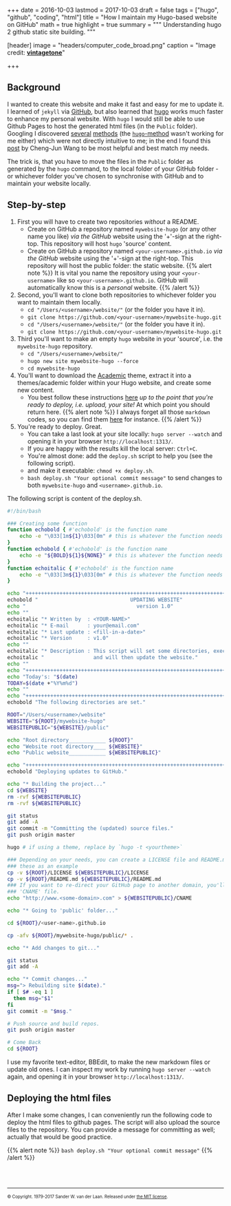 +++
date = 2016-10-03
lastmod = 2017-10-03
draft = false
tags = ["hugo", "github", "coding", "html"]
title = "How I maintain my Hugo-based website on GitHub"
math = true
highlight = true
summary = """
Understanding hugo 2 github static site building. 
"""

[header]
image = "headers/computer_code_broad.png"
caption = "Image credit: [**vintagetone**](https://www.shutterstock.com/g/vintagetone)"

+++

## Background

I wanted to create this website and make it fast and easy for me to update it. I learned of `jekyll` via [GitHub](https://jekyllrb.com/docs/github-pages/), but also learned that [hugo](https://gohugo.io) works much faster to enhance my personal website. With `hugo` I would still be able to use Github Pages to host the generated html files (in the `Public` folder). Googling I discovered [several](http://codethejason.github.io/blog/setupghpages/) [methods](https://hjdskes.github.io/blog/deploying-hugo-on-personal-gh-pages/index.html) (the [`hugo`-method](https://gohugo.io/hosting-and-deployment/hosting-on-github/#deployment-via-gh-pages-branch) wasn't working for me either) which were not directly intuitive to me; in the end I found this [post](https://chengjunwang.com/en/post/hugo2github/) by Cheng-Jun Wang to be most helpful and best match my needs. 

The trick is, that you have to move the files in the `Public` folder as generated by the `hugo` command, to the local folder of your GitHub folder - or whichever folder you've chosen to synchronise with GitHub and to maintain your website locally.

## Step-by-step

1. First you will have to create two repositories *without* a README.
   * Create on GitHub a repository named `mywebsite-hugo` (or any other name you like) *via the GitHub* website using the '+'-sign at the right-top. This repository will host `hugo` 'source' content.
   * Create on GitHub a repository named `<your-username>.github.io` *via the GitHub* website using the '+'-sign at the right-top. This repository will host the public folder: the static website. 
   {{% alert note %}}
   It is vital you name the repository using your `<your-username>` like so `<your-username>.github.io`. GitHub will automatically know this is a *personal* website.
   {{% /alert %}}
2. Second, you'll want to clone both repositories to whichever folder you want to maintain them locally.
   * `cd "/Users/<username>/website/"` (or the folder you have it in).
   * `git clone https://github.com/<your-username>/mywebsite-hugo.git`
   * `cd "/Users/<username>/website/"` (or the folder you have it in).
   * `git clone https://github.com/<your-username>/mywebsite-hugo.git`
3. Third you'll want to make an empty `hugo` website in your 'source', i.e. the `mywebsite-hugo` repository.
   * `cd "/Users/<username>/website/"`
   * `hugo new site mywebsite-hugo --force`
   * `cd mywebsite-hugo`
4. You'll want to download the [Academic](https://github.com/gcushen/hugo-academic/archive/master.zip) theme, extract it into a themes/academic folder within your Hugo website, and create some new content.
   * You best follow these instructions [here](https://georgecushen.com/create-your-website-with-hugo/) *up to the point that you're ready to deploy, i.e. upload, your site!* At which point you should return here. 
   {{% alert note %}}
   I always forget all those `markdown` codes, so you can find them [here](https://guides.github.com/pdfs/markdown-cheatsheet-online.pdf) for instance.
   {{% /alert %}}
5. You're ready to deploy. Great. 
   * You can take a last look at your site locally: `hugo server --watch` and opening it in your browser `http://localhost:1313/`.
   * If you are happy with the results kill the local server: `Ctrl+C`.
   * You're almost done: add the `deploy.sh` script to help you (see the following script).
   * and make it executable: `chmod +x deploy.sh`.
   * `bash deploy.sh "Your optional commit message"` to send changes to both `mywebsite-hugo` and `<username>.github.io`.

The following script is content of the deploy.sh.

```bash
#!/bin/bash

### Creating some function
function echobold { #'echobold' is the function name
    echo -e "\033[1m${1}\033[0m" # this is whatever the function needs to execute.
}
function echobold { #'echobold' is the function name
    echo -e "${BOLD}${1}${NONE}" # this is whatever the function needs to execute, note ${1} is the text for echo
}
function echoitalic { #'echobold' is the function name
    echo -e "\033[3m${1}\033[0m" # this is whatever the function needs to execute.
}

echo "++++++++++++++++++++++++++++++++++++++++++++++++++++++++++++++++++++++++++++++++++++"
echobold "                              UPDATING WEBSITE"
echo "                                    version 1.0"
echo ""
echoitalic "* Written by  : <YOUR-NAME>"
echoitalic "* E-mail      : your@email.com"
echoitalic "* Last update : <fill-in-a-date>"
echoitalic "* Version     : v1.0"
echo ""
echoitalic "* Description : This script will set some directories, execute some things, "
echoitalic "                and will then update the website."
echo ""
echo "++++++++++++++++++++++++++++++++++++++++++++++++++++++++++++++++++++++++++++++++++++"
echo "Today's: "$(date)
TODAY=$(date +"%Y%m%d")
echo ""
echo "++++++++++++++++++++++++++++++++++++++++++++++++++++++++++++++++++++++++++++++++++++"
echobold "The following directories are set."

ROOT="/Users/<username>/website"
WEBSITE="${ROOT}/mywebsite-hugo"
WEBSITEPUBLIC="${WEBSITE}/public"

echo "Root directory____________ ${ROOT}"
echo "Website root directory____ ${WEBSITE}"
echo "Public website____________ ${WEBSITEPUBLIC}"

echo "++++++++++++++++++++++++++++++++++++++++++++++++++++++++++++++++++++++++++++++++++++"
echobold "Deploying updates to GitHub."

echo "* Building the project..."
cd ${WEBSITE}
rm -rvf ${WEBSITEPUBLIC}
rm -rvf ${WEBSITEPUBLIC}

git status
git add -A
git commit -m "Committing the (updated) source files."
git push origin master

hugo # if using a theme, replace by `hugo -t <yourtheme>`

### Depending on your needs, you can create a LICENSE file and README.md. You can use
### these as an example 
cp -v ${ROOT}/LICENSE ${WEBSITEPUBLIC}/LICENSE
cp -v ${ROOT}/README.md ${WEBSITEPUBLIC}/README.md
### If you want to re-direct your GitHub page to another domain, you'll have to make a
### 'CNAME' file.
echo "http://www.<some-domain>.com" > ${WEBSITEPUBLIC}/CNAME

echo "* Going to 'public' folder..."

cd ${ROOT}/<user-name>.github.io

cp -afv ${ROOT}/mywebsite-hugo/public/* .

echo "* Add changes to git..."

git status
git add -A

echo "* Commit changes..."
msg="> Rebuilding site $(date)."
if [ $# -eq 1 ]
  then msg="$1"
fi
git commit -m "$msg."

# Push source and build repos.
git push origin master

# Come Back
cd ${ROOT}
```

I use my favorite text-editor, BBEdit, to make the new markdown files or update old ones. I can inspect my work by running `hugo server --watch` again, and opening it in your browser `http://localhost:1313/`. 

## Deploying the html files

After I make some changes, I can conveniently run the following code to deploy the html files to github pages. The script will also upload the source files to the repository. You can provide a message for committing as well; actually that would be good practice.

{{% alert note %}}
`bash deploy.sh "Your optional commit message"`
{{% /alert %}}

</br></br>

----- 
<sub><sup>&copy; Copyright. 1979-2017 Sander W. van der Laan. Released under [the MIT license](http://opensource.org/licenses/MIT).</sup></sub>

